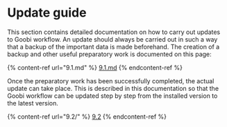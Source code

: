 # Update guide

This section contains detailed documentation on how to carry out updates to Goobi workflow. An update should always be carried out in such a way that a backup of the important data is made beforehand. The creation of a backup and other useful preparatory work is documented on this page:

{% content-ref url="9.1.md" %}
[9.1.md](9.1.md)
{% endcontent-ref %}

Once the preparatory work has been successfully completed, the actual update can take place. This is described in this documentation so that the Goobi workflow can be updated step by step from the installed version to the latest version.

{% content-ref url="9.2/" %}
[9.2](9.2/)
{% endcontent-ref %}